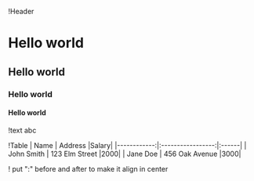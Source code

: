 !Header
# Hello world
## Hello world
### Hello world
#### Hello world

!text
abc

!Table
| Name       | Address         |Salary|
|------------:|:-----------------:|:------|
| John Smith | 123 Elm Street  |2000|
| Jane Doe   | 456 Oak Avenue  |3000|

! put ":" before and after to make it align in center



